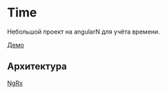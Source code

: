 # Time
Небольшой проект на angularN для учёта времени.

[Демо](http://time.apilab.ru)

## Архитектура
[NgRx](https://ngrx.io/docs)
